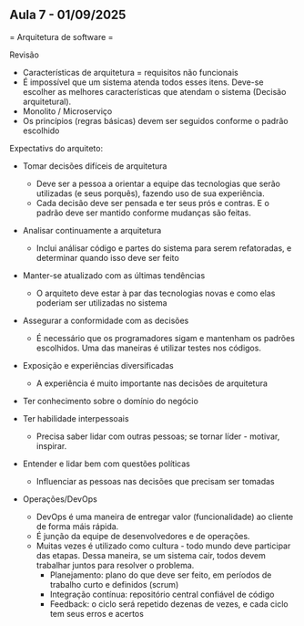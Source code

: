 ## Aula 7 - 01/09/2025

= Arquitetura de software =

Revisão
- Características de arquitetura = requisitos não funcionais
- É impossível que um sistema atenda todos esses itens. Deve-se escolher as melhores características que atendam o sistema (Decisão arquitetural).
- Monolito / Microserviço
- Os princípios (regras básicas) devem ser seguidos conforme o padrão escolhido

Expectativs do arquiteto:
- Tomar decisões difíceis de arquitetura
    - Deve ser a pessoa a orientar a equipe das tecnologias que serão utilizadas (e seus porquês), fazendo uso de sua experiência.
    - Cada decisão deve ser pensada e ter seus prós e contras. E o padrão deve ser mantido conforme mudanças são feitas.

- Analisar continuamente a arquitetura
    - Inclui análisar código e partes do sistema para serem refatoradas, e determinar quando isso deve ser feito

- Manter-se atualizado com as últimas tendências
    - O arquiteto deve estar à par das tecnologias novas e como elas poderiam ser utilizadas no sistema

- Assegurar a conformidade com as decisões
    - É necessário que os programadores sigam e mantenham os padrões escolhidos. Uma das maneiras é utilizar testes nos códigos.

- Exposição e experiências diversificadas
    - A experiência é muito importante nas decisões de arquitetura

- Ter conhecimento sobre o domínio do negócio


- Ter habilidade interpessoais
    - Precisa saber lidar com outras pessoas; se tornar líder - motivar, inspirar.

- Entender e lidar bem com questões políticas
    - Influenciar as pessoas nas decisões que precisam ser tomadas

- Operações/DevOps
    - DevOps é uma maneira de entregar valor (funcionalidade) ao cliente de forma máis rápida.
    - É junção da equipe de desenvolvedores e de operações.
    - Muitas vezes é utilizado como cultura - todo mundo deve participar das etapas. Dessa maneira, se um sistema cair, todos devem trabalhar juntos para resolver o problema.
        - Planejamento: plano do que deve ser feito, em períodos de trabalho curto e definidos (scrum)
        - Integração contínua: repositório central confiável de código
        - Feedback: o ciclo será repetido dezenas de vezes, e cada ciclo tem seus erros e acertos